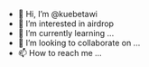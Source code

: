 - 👋 Hi, I’m @kuebetawi
- 👀 I’m interested in airdrop
- 🌱 I’m currently learning ...
- 💞️ I’m looking to collaborate on ...
- 📫 How to reach me ...

<!---
kuebetawi/kuebetawi is a ✨ special ✨ repository because its `README.md` (this file) appears on your GitHub profile.
You can click the Preview link to take a look at your changes.
--->
